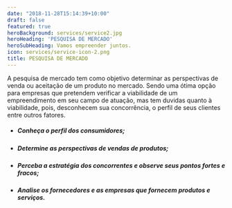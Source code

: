 ```yaml
---
date: "2018-11-28T15:14:39+10:00"
draft: false
featured: true
heroBackground: services/service2.jpg
heroHeading: 'PESQUISA DE MERCADO'
heroSubHeading: Vamos empreender juntos.
icon: services/service-icon-2.png
title: PESQUISA DE MERCADO
---
```


A pesquisa de mercado tem como objetivo determinar as perspectivas de venda ou aceitação de um produto no mercado. Sendo uma ótima opção para empresas que pretendem verificar a viabilidade de um empreendimento em seu campo de atuação, mas tem duvidas quanto à viabilidade, pois, desconhecem sua concorrência, o perfil de seus clientes entre outros fatores.

- ##### Conheça o perfil dos consumidores;
- ##### Determine as perspectivas de vendas de produtos;
- ##### Perceba a estratégia dos concorrentes e observe seus pontos fortes e fracos;
- ##### Analise os fornecedores e as empresas que fornecem produtos e serviços.